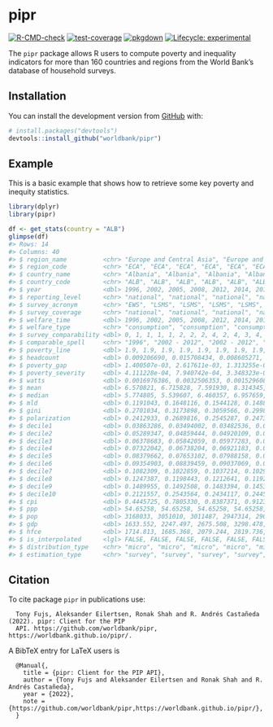 
<!-- README.md is generated from README.Rmd. Please edit that file -->

# pipr

<!-- badges: start -->

[![R-CMD-check](https://github.com/worldbank/pipr/workflows/R-CMD-check/badge.svg)](https://github.com/worldbank/pipr/actions?workflow=R-CMD-check)
[![test-coverage](https://github.com/worldbank/pipr/workflows/test-coverage/badge.svg)](https://github.com/worldbank/pipr/actions)
[![pkgdown](https://github.com/worldbank/pipr/workflows/pkgdown/badge.svg)](https://github.com/worldbank/pipr/actions)
[![Lifecycle:
experimental](https://img.shields.io/badge/lifecycle-experimental-orange.svg)](https://lifecycle.r-lib.org/articles/stages.html#experimental)
<!-- badges: end -->

The `pipr` package allows R users to compute poverty and inequality
indicators for more than 160 countries and regions from the World Bank’s
database of household surveys.

## Installation

You can install the development version from
[GitHub](https://github.com/) with:

``` r
# install.packages("devtools")
devtools::install_github("worldbank/pipr")
```

## Example

This is a basic example that shows how to retrieve some key poverty and
inequity statistics.

``` r
library(dplyr)
library(pipr)

df <- get_stats(country = "ALB")
glimpse(df)
#> Rows: 14
#> Columns: 40
#> $ region_name          <chr> "Europe and Central Asia", "Europe and Central As…
#> $ region_code          <chr> "ECA", "ECA", "ECA", "ECA", "ECA", "ECA", "ECA", …
#> $ country_name         <chr> "Albania", "Albania", "Albania", "Albania", "Alba…
#> $ country_code         <chr> "ALB", "ALB", "ALB", "ALB", "ALB", "ALB", "ALB", …
#> $ year                 <dbl> 1996, 2002, 2005, 2008, 2012, 2014, 2015, 2016, 2…
#> $ reporting_level      <chr> "national", "national", "national", "national", "…
#> $ survey_acronym       <chr> "EWS", "LSMS", "LSMS", "LSMS", "LSMS", "HBS", "HB…
#> $ survey_coverage      <chr> "national", "national", "national", "national", "…
#> $ welfare_time         <dbl> 1996, 2002, 2005, 2008, 2012, 2014, 2015, 2016, 2…
#> $ welfare_type         <chr> "consumption", "consumption", "consumption", "con…
#> $ survey_comparability <dbl> 0, 1, 1, 1, 1, 2, 2, 2, 4, 2, 4, 3, 4, 3
#> $ comparable_spell     <chr> "1996", "2002 - 2012", "2002 - 2012", "2002 - 201…
#> $ poverty_line         <dbl> 1.9, 1.9, 1.9, 1.9, 1.9, 1.9, 1.9, 1.9, 1.9, 1.9,…
#> $ headcount            <dbl> 0.009206690, 0.015708434, 0.008605271, 0.00313649…
#> $ poverty_gap          <dbl> 1.400507e-03, 2.617611e-03, 1.313255e-03, 5.12411…
#> $ poverty_severity     <dbl> 4.111228e-04, 7.940742e-04, 3.348323e-04, 1.31118…
#> $ watts                <dbl> 0.0016976386, 0.0032506353, 0.0015296081, 0.00059…
#> $ mean                 <dbl> 6.570821, 6.715828, 7.591930, 8.314345, 7.882867,…
#> $ median               <dbl> 5.774805, 5.539607, 6.460357, 6.957659, 6.825289,…
#> $ mld                  <dbl> 0.1191043, 0.1648116, 0.1544128, 0.1488934, 0.138…
#> $ gini                 <dbl> 0.2701034, 0.3173898, 0.3059566, 0.2998467, 0.289…
#> $ polarization         <dbl> 0.2412933, 0.2689816, 0.2545287, 0.2473111, 0.249…
#> $ decile1              <dbl> 0.03863286, 0.03494002, 0.03482536, 0.03733625, 0…
#> $ decile2              <dbl> 0.05289347, 0.04859444, 0.04920109, 0.05136781, 0…
#> $ decile3              <dbl> 0.06378683, 0.05842059, 0.05977283, 0.06088472, 0…
#> $ decile4              <dbl> 0.07322042, 0.06738204, 0.06921183, 0.06983584, 0…
#> $ decile5              <dbl> 0.08379662, 0.07653102, 0.07988158, 0.07912079, 0…
#> $ decile6              <dbl> 0.09354903, 0.08839459, 0.09037069, 0.08924133, 0…
#> $ decile7              <dbl> 0.1082309, 0.1022859, 0.1037214, 0.1029873, 0.105…
#> $ decile8              <dbl> 0.1247387, 0.1198443, 0.1212641, 0.1192908, 0.122…
#> $ decile9              <dbl> 0.1489955, 0.1492508, 0.1483394, 0.1453520, 0.148…
#> $ decile10             <dbl> 0.2121557, 0.2543564, 0.2434117, 0.2445831, 0.229…
#> $ cpi                  <dbl> 0.4445725, 0.7805330, 0.8387371, 0.9123323, 1.020…
#> $ ppp                  <dbl> 54.65258, 54.65258, 54.65258, 54.65258, 54.65258,…
#> $ pop                  <dbl> 3168033, 3051010, 3011487, 2947314, 2900401, 2889…
#> $ gdp                  <dbl> 1633.552, 2247.497, 2675.508, 3298.478, 3736.339,…
#> $ hfce                 <dbl> 1714.813, 1685.368, 2079.244, 2819.736, 2989.866,…
#> $ is_interpolated      <lgl> FALSE, FALSE, FALSE, FALSE, FALSE, FALSE, FALSE, …
#> $ distribution_type    <chr> "micro", "micro", "micro", "micro", "micro", "mic…
#> $ estimation_type      <chr> "survey", "survey", "survey", "survey", "survey",…
```

## Citation

To cite package `pipr` in publications use:

      Tony Fujs, Aleksander Eilertsen, Ronak Shah and R. Andrés Castañeda (2022). pipr: Client for the PIP
      API. https://github.com/worldbank/pipr, https://worldbank.github.io/pipr/.

A BibTeX entry for LaTeX users is

      @Manual{,
        title = {pipr: Client for the PIP API},
        author = {Tony Fujs and Aleksander Eilertsen and Ronak Shah and R. Andrés Castañeda},
        year = {2022},
        note = {https://github.com/worldbank/pipr,https://worldbank.github.io/pipr/},
      }
